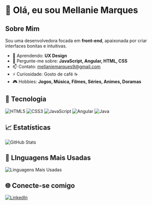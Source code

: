 # 👋 Olá, eu sou Mellanie Marques

## Sobre Mim
Sou uma desenvolvedora focada em **front-end**, apaixonada por criar interfaces bonitas e intuitivas.

- 🌱 Aprendendo: **UX Design**
- 💬 Pergunte-me sobre: **JavaScript, Angular, HTML, CSS**
- 📫 Contato: [mellaniemarques9@gmail.com](mellaniemarques9@gmail.com)
- ⚡ Curiosidade: Gosto de café ☕
- 🎮 Hobbies: **Jogos, Música, Filmes, Séries, Animes, Doramas**

## 🚀 Tecnologia
![HTML5](https://img.shields.io/badge/-HTML5-E34F26?style=flat&logo=html5&logoColor=white)
![CSS3](https://img.shields.io/badge/-CSS3-1572B6?style=flat&logo=css3&logoColor=white)
![JavaScript](https://img.shields.io/badge/-JavaScript-F7DF1E?style=flat&logo=javascript&logoColor=black)
![Angular](https://img.shields.io/badge/-Angular-DD0031?style=flat&logo=angular&logoColor=white)
![Java](https://img.shields.io/badge/-Java-DD0031?style=flat&logo=angular&logoColor=white)



## 📈 Estatísticas
![GitHub Stats](https://github-readme-stats.vercel.app/api?username=Mellanie-Marques&show_icons=true&theme=radical)

## 💾 LInguagens Mais Usadas
![Linguagens Mais Usadas](https://github-readme-stats.vercel.app/api/top-langs/?username=Mellanie-Marques&layout=compact&theme=radical)


## 🌐 Conecte-se comigo
[![LinkedIn](https://img.shields.io/badge/-LinkedIn-blue?style=flat&logo=linkedin)](https://www.linkedin.com/in/mellanie-marques-a78b67223/)
